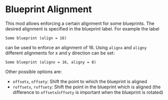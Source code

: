 Blueprint Alignment
===================

This mod allows enforcing a certain alignment for some blueprints. The desired
alignment is specified in the blueprint label. For example the label

    Some blueprint (align = 16)

can be used to enforce an alignment of 16. Using `alignx` and `aligny`
different alignments for x and y direction can be set:

    Some blueprint (alignx = 16, aligny = 8)

Other possible options are:

* `offsetx`, `offsety`: Shift the point to which the blueprint is aligned
* `roffsetx`, `roffsety`: Shift the point in the blueprint which is aligned
  (the difference to `offsetx`/`offsety` is important when the blueprint is
   rotated)
